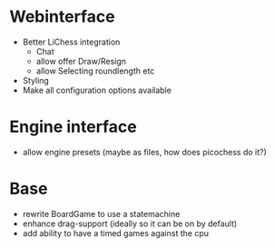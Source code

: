 # Webinterface
* Better LiChess integration
    * Chat
    * allow offer Draw/Resign
    * allow Selecting roundlength etc
* Styling
* Make all configuration options available

# Engine interface
* allow engine presets (maybe as files, how does picochess do it?)

# Base
* rewrite BoardGame to use a statemachine
* enhance drag-support (ideally so it can be on by default)
* add ability to have a timed games against the cpu